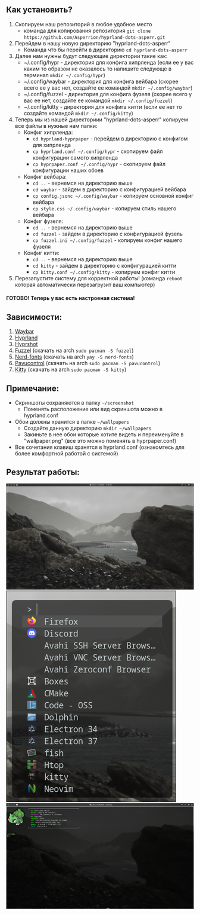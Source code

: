 ## Как установить?

1. Скопируем наш репозиторий в любое удобное место
   * команда для копирования репозитория ```git clone https://github.com/Asperrion/hyprland-dots-asperr.git```
2. Перейдем в нашу новую директорию "hyprland-dots-asperr"
   * Команда что бы перейти в директорию ```cd hyprland-dots-asperr```
3. Далее нам нужны будут следующие директории такие как:
   * ~/.config/hypr - директория для конфига хипрленда (если ее у вас каким то образом не оказалось то напишите следующе в терминал ```mkdir ~/.config/hypr```)
   * ~/.config/waybar - директория для конфига вейбара (скорее всего ее у вас нет, создайте ее командой ```mkdir ~/.config/waybar```)
   * ~/.config/fuzzel - директория для конфига фузеля (скорее всего у вас ее нет, создайте ее командой ```mkdir ~/.config/fuzzel```)
   * ~/.config/kitty - директория для конфига китти (если ее нет то создайте командой ```mkdir ~/.config/kitty```)
4. Теперь мы из нашей директориии "hyprland-dots-asperr" копируем все файлы в нужные нам папки:
   * Конфиг хипрленда:
      * ```cd hyprland-hyprpaper``` - перейдем в директорию с конфигом для хипрленда
      * ```cp hyprland.conf ~/.config/hypr``` - скопируем файл конфигурации самого хипрленда
      * ```cp hyprpaper.conf ~/.config/hypr``` - скопируем файл конфигурации наших обоев
   * Конфиг вейбара:
      * ```cd ..``` - вернемся на директорию выше
      * ```cd waybar``` - зайдем в директорию с конфигурацией вейбара
      * ```cp config.jsonc ~/.config/waybar``` - копируем основной конфиг вейбара
      * ```cp style.css ~/.config/waybar``` - копируем стиль нашего вейбара
   * Конфиг фузеля:
     * ```cd ..``` - вернемся на директорию выше
     * ```cd fuzzel``` - зайдем в директорию с конфигурацией фузель
     * ```cp fuzzel.ini ~/.config/fuzzel``` - копируем конфиг нашего фузеля
   * Конфиг китти:
     * ```cd ..``` - вернемся на директорию выше
     * ```cd kitty``` - зайдем в директорию с конфигурацией китти
     * ```cp kitty.conf ~/.config/kitty``` - копируем конфиг китти
5. Перезапустите систему для корректной работы! (команда ```reboot``` которая автоматически перезагрузит ваш компьютер)

#### ГОТОВО! Теперь у вас есть настроеная система!

## Зависимости:

1. [Waybar](https://github.com/Alexays/Waybar)
2. [Hyprland](https://github.com/hyprwm/Hyprland)
3. [Hyprshot](https://github.com/Gustash/hyprshot)
4. [Fuzzel](https://man.archlinux.org/man/fuzzel.1.en) (скачать на arch ```sudo pacman -S fuzzel```)
5. [Nerd-fonts](https://www.nerdfonts.com/) (скачать на arch ```yay -S nerd-fonts```)
6. [Pavucontrol](https://github.com/pulseaudio/pavucontrol) (скачать на arch ```sudo pacman -S pavucontrol```)
7. [Kitty](https://github.com/kovidgoyal/kitty) (скачать на arch ```sudo pacman -S kitty```)

## Примечание:

* Скриншоты сохраняются в папку ```~/screenshot```
  * Поменять расположение или вид скриншота можно в hyprland.conf
* Обои должны хранится в папке ```~/wallpapers```
  * Создайте данную директорию ```mkdir ~/wallpapers```
  * Закиньте в нее обои которые хотите видеть и переименуйте в "wallpaper.png" (все это можно поменять в hyprpaper.conf)
* Все сочетания клавиш хранятся в hyprland.conf (ознакомтесь для более комфортной работой с системой)

## Результат работы:
![итог проделанной работы - рабочий стол](/2025-08-21-215733_hyprshot.png "Итог работы!")
![итог проделанной работы - fuzzel](/2025-08-21-231543_hyprshot.png "Итог работы!")
![итог проделанной работы - терминал](/2025-08-24-232550_hyprshot.png "Итог работы!")
